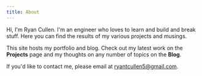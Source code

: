 ```yaml
---
title: About
---
```


Hi, I'm Ryan Cullen. I'm an engineer who loves to learn and build and break stuff. Here you can find the results of my various projects and musings.

This site hosts my portfolio and blog. Check out my latest work on the **Projects** page and my thoughts on any number of topics on the **Blog**.

If you'd like to contact me, please email at ryantcullen5@gmail.com.
